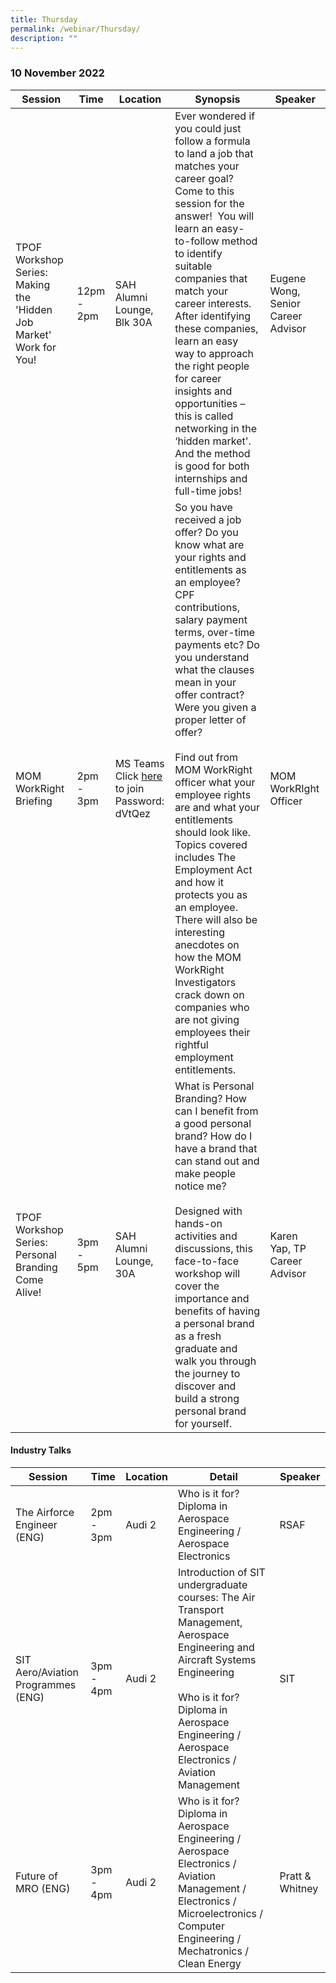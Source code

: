 ```yaml
---
title: Thursday
permalink: /webinar/Thursday/
description: ""
---
```

### 10 November 2022

| Session | Time | Location | Synopsis | Speaker |
| - | - | - | - | - |
| TPOF Workshop Series: Making the 'Hidden Job Market' Work for You! | 12pm - 2pm | SAH Alumni Lounge, Blk 30A | Ever wondered if you could just follow a formula to land a job that matches your career goal?  Come to this session for the answer!  You will learn an easy-to-follow method to identify suitable companies that match your career interests.  After identifying these companies, learn an easy way to approach the right people for career insights and opportunities – this is called networking in the ‘hidden market'.  And the method is good for both internships and full-time jobs! | Eugene Wong, Senior Career Advisor |
| MOM WorkRight Briefing  | 2pm - 3pm | MS Teams <br/> Click [here](https://teams.microsoft.com/l/meetup-join/19%3ameeting_N2I4NGM4NzAtNTE2NC00ZjBhLTg4MjQtN2VkYWM1MTEyODkz%40thread.v2/0?context=%7b%22Tid%22%3a%220b11c524-9a1c-4e1b-84cb-6336aefc2243%22%2c%22Oid%22%3a%22452d2074-f82f-48aa-8f6f-5fdc6516caab%22%7d) to join <br/> Password: <br/> dVtQez | So you have received a job offer? Do you know what are your rights and entitlements as an employee? CPF contributions, salary payment terms, over-time payments etc? Do you understand what the clauses mean in your offer contract? Were you given a proper letter of offer? <br/> <br/> Find out from MOM WorkRight officer what your employee rights are and what your entitlements should look like. Topics covered includes The Employment Act and how it protects you as an employee. There will also be interesting anecdotes on how the MOM WorkRight Investigators crack down on companies who are not giving employees their rightful employment entitlements.  | MOM WorkRIght Officer |
| TPOF Workshop Series: Personal Branding Come Alive!  | 3pm - 5pm | SAH Alumni Lounge, 30A | What is Personal Branding? How can I benefit from a good personal brand? How do I have a brand that can stand out and make people notice me? <br/> <br/> Designed with hands-on activities and discussions, this face-to-face workshop will cover the importance and benefits of having a personal brand as a fresh graduate and walk you through the journey to discover and build a strong personal brand for yourself.  | Karen Yap, TP Career Advisor |

#### Industry Talks
| Session | Time | Location | Detail | Speaker |
| - | - | - | - | - |
| The Airforce Engineer (ENG)  | 2pm - 3pm | Audi 2 | Who is it for? <br/> Diploma in Aerospace Engineering / Aerospace Electronics  | RSAF |
| SIT Aero/Aviation Programmes (ENG)  | 3pm - 4pm | Audi 2 | Introduction of SIT undergraduate courses: The Air Transport Management, Aerospace Engineering and Aircraft Systems Engineering <br/><br/>Who is it for? <br/> Diploma in Aerospace Engineering / Aerospace Electronics / Aviation Management | SIT |
| Future of MRO (ENG)  | 3pm - 4pm | Audi 2 | Who is it for? <br/> Diploma in Aerospace Engineering / Aerospace Electronics / Aviation Management / Electronics / Microelectronics / Computer Engineering / Mechatronics / Clean Energy | Pratt & Whitney |